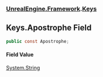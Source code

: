 ### [UnrealEngine.Framework](./UnrealEngine-Framework.md 'UnrealEngine.Framework').[Keys](./Keys.md 'UnrealEngine.Framework.Keys')
## Keys.Apostrophe Field
  
```csharp
public const Apostrophe;
```
#### Field Value
[System.String](https://docs.microsoft.com/en-us/dotnet/api/System.String 'System.String')  
